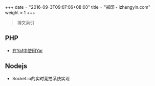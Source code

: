 +++
date        = "2016-09-3T09:07:06+08:00"
title       = "郑印 - izhengyin.com"
weight = 1
+++

> 博文索引

## PHP
-  [在Yaf中使用Yar](/post/php/yaf-yar/)

## Nodejs
- Socket.io的实时竞拍系统实现

